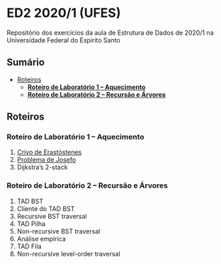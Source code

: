 # ED2 2020/1 (UFES) <!-- omit in toc -->

Repositório dos exercícios da aula de Estrutura de Dados de 2020/1 na Universidade Federal do Espírito Santo

## Sumário <!-- omit in toc -->

- [Roteiros](#roteiros)
  - [**Roteiro de Laboratório 1 – Aquecimento**](#roteiro-de-laborat%c3%b3rio-1-%e2%80%93-aquecimento)
  - [**Roteiro de Laboratório 2 – Recursão e Árvores**](#roteiro-de-laborat%c3%b3rio-2-%e2%80%93-recurs%c3%a3o-e-%c3%81rvores)

## Roteiros

### **Roteiro de Laboratório 1 – Aquecimento**

  1. [Crivo de Erastóstenes](./Crivo%20de%20Erastostenes/problem.md)
  2. [Problema de Josefo](./Problema%20de%20Josefo/problem.md)
  3. Dijkstra’s 2-stack

### **Roteiro de Laboratório 2 – Recursão e Árvores**

  1. TAD BST
  2. Cliente do TAD BST
  3. Recursive BST traversal
  4. TAD Pilha
  5. Non-recursive BST traversal
  6. Análise empírica
  7. TAD Fila
  8. Non-recursive level-order traversal
